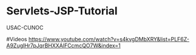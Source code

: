 # Servlets-JSP-Tutorial
USAC-CUNOC

#Videos
https://www.youtube.com/watch?v=s4kvgDMbXRY&list=PLF6Z-A9ZuglHr7pJqrBHXXAlFCcmcQO7W&index=1
